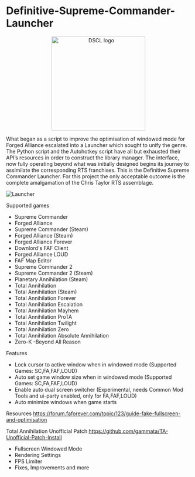 # Definitive-Supreme-Commander-Launcher
<p align="center">
  <img width="256" src="https://user-images.githubusercontent.com/13173133/138048775-15a2ea52-9612-4b9f-af1a-2043523a55b3.png" alt="DSCL logo"></a></p>
</p>

What began as a script to improve the optimisation of windowed mode for Forged Alliance escalated into a Launcher which sought to unify the genre. The Python script and the Autohotkey script have all but exhausted their API’s resources in order to construct the library manager. 
The interface, now fully operating beyond what was initially designed begins its journey to assimilate the corresponding RTS franchises. This is the Definitive Supreme Commander Launcher. For this project the only acceptable outcome is the complete amalgamation of the Chris Taylor RTS assemblage.

![Launcher](https://github.com/ageekhere/Definitive-Supreme-Commander-Launcher/assets/13173133/162ee5a7-e7cc-4849-8560-c69cb18cbe14)


Supported games
- Supreme Commander
- Forged Alliance
- Supreme Commander (Steam)
- Forged Alliance (Steam)
- Forged Alliance Forever
- Downlord's FAF Client
- Forged Alliance LOUD
- FAF Map Editor
- Supreme Commander 2
- Supreme Commander 2 (Steam)
- Planetary Annihilation (Steam)
- Total Annihilation
- Total Annihilation (Steam)
- Total Annihilation Forever
- Total Annihilation Escalation
- Total Annihilation Mayhem
- Total Annihilation ProTA
- Total Annihilation Twilight
- Total Annihilation Zero
- Total Annihilation Absolute Annihilation
- Zero-K
-Beyond All Reason

Features 
- Lock cursor to active window when in windowed mode (Supported Games: SC,FA,FAF,LOUD)
- Auto set game window size when in windowed mode (Supported Games: SC,FA,FAF,LOUD)
- Enable auto dual screen switcher (Experimental, needs Common Mod Tools and ui-party enabled, only for FA,FAF,LOUD)
- Auto minimize windows when game starts

Resources
https://forum.faforever.com/topic/123/guide-fake-fullscreen-and-optimisation

Total Annihilation Unofficial Patch 
https://github.com/gammata/TA-Unofficial-Patch-Install
- Fullscreen Windowed Mode
- Rendering Settings
- FPS Limiter
- Fixes, Improvements and more  

